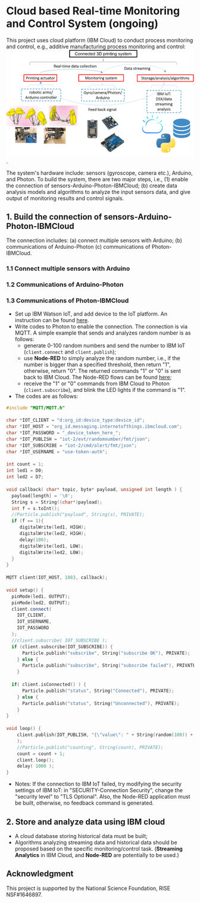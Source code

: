 # Cloud based Real-time Monitoring and Control System (ongoing)
This project uses cloud platform (IBM Cloud) to conduct process monitoring and control, e.g.,
additive manufacturing process monitoring and control: ![alt text](https://raw.githubusercontent.com/cdsrc/crmcs/master/assets/images/connected-AM.png).

The system's hardware include: sensors (gyroscope, camera etc.), Arduino, and Photon.
To build the system, there are two major steps, i.e., (1) enable the connection of sensors-Arduino-Photon-IBMCloud;
(b) create data analysis models and algorithms to analyze the input sensors data, and give output of monitoring results and control signals.

## 1. Build the connection of sensors-Arduino-Photon-IBMCloud
The connection includes: (a) connect multiple sensors with Arduino; (b) communications of Arduino-Photon
(c) communications of Photon-IBMCloud.
### 1.1 Connect multiple sensors with Arduino
### 1.2 Communications of Arduino-Photon
### 1.3 Communications of Photon-IBMCloud
* Set up IBM Watson IoT, and add device to the IoT platform. An instruction can be found [here](https://www.kevinhoyt.com/2016/04/27/particle-photon-on-watson-iot/).
* Write codes to Photon to enable the connection. The connection is via MQTT. A simple example that sends and analyzes random number is as follows:
  * generate 0-100 random numbers and send the number to IBM IoT (`client.connect` and `client.publish`);
  * use **Node-RED** to simply analyze the random number, i.e., if the number is bigger than a specified threshold,
  then return "1", otherwise, return "0". The returned commands "1" or "0" is sent back to IBM Cloud. The Node-RED flows can be found [here](http://node-red-ammonitoring.mybluemix.net/red/);
  * receive the "1" or "0" commands from IBM Cloud to Photon (`client.subscribe`), and blink the LED lights if the command is "1".  
* The codes are as follows:

```cpp
#include "MQTT/MQTT.h"

char *IOT_CLIENT = "d:org_id:device_type:device_id";
char *IOT_HOST = "org_id.messaging.internetofthings.ibmcloud.com";
char *IOT_PASSWORD = "_device_token_here_";
char *IOT_PUBLISH = "iot-2/evt/randomnumber/fmt/json";
char *IOT_SUBSCRIBE = "iot-2/cmd/alert/fmt/json";
char *IOT_USERNAME = "use-token-auth";

int count = 1;
int led1 = D0;
int led2 = D7;

void callback( char* topic, byte* payload, unsigned int length ) {
  payload[length] = '\0';
  String s = String((char*)payload);
  int f = s.toInt();
  //Particle.publish("payload", String(s), PRIVATE);
  if (f == 1){
     digitalWrite(led1, HIGH);
     digitalWrite(led2, HIGH);
     delay(100);
     digitalWrite(led1, LOW);
     digitalWrite(led2, LOW);
  }
}

MQTT client(IOT_HOST, 1883, callback);

void setup() {
  pinMode(led1, OUTPUT);
  pinMode(led2, OUTPUT);
  client.connect(
    IOT_CLIENT,
    IOT_USERNAME,
    IOT_PASSWORD
  );
  //client.subscribe( IOT_SUBSCRIBE );
  if (client.subscribe(IOT_SUBSCRIBE)) {
      Particle.publish("subscribe", String("subscribe OK"), PRIVATE);
    } else {
      Particle.publish("subscribe", String("subscribe failed"), PRIVATE);
    }

  if( client.isConnected() ) {
      Particle.publish("status", String("Connected"), PRIVATE);
    } else {
      Particle.publish("status", String("Unconnected"), PRIVATE);
    }
}

void loop() {
    client.publish(IOT_PUBLISH, "{\"value\": " + String(random(100)) + " }"
    );
    //Particle.publish("counting", String(count), PRIVATE);
    count = count + 1;
    client.loop();
    delay( 1000 );
}
```
* Notes: If the connection to IBM IoT failed, try modifying the security settings of IBM IoT:
in "SECURITY-Connection Security", change the "security level" to "TLS Optional". Also, the Node-RED application must be built, otherwise, no feedback command is generated.

## 2. Store and analyze data using IBM cloud
* A cloud database storing historical data must be built;
* Algorithms analyzing streaming data and historical data should be proposed based on the specific monitoring/control task. (**Streaming Analytics** in IBM Cloud, and **Node-RED** are potentially to be used.)

## Acknowledgment
This project is supported by the National Science Foundation, RISE NSF#1646897.
